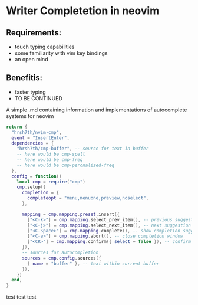 # Writer Completetion in neovim
## Requirements:
- touch typing capabilities
- some familiarity with vim key bindings
- an open mind
## Benefitis:
- faster typing
- TO BE CONTINUED




A simple .md containing information and implementations of autocomplete systems for neovim
``` lua
return {
  "hrsh7th/nvim-cmp",
  event = "InsertEnter",
  dependencies = {
    "hrsh7th/cmp-buffer", -- source for text in buffer
	-- here would be cmp-spell
	-- here would be cmp-freq
	-- here would be cmp-peronalized-freq
  },
  config = function()
    local cmp = require("cmp")
    cmp.setup({
      completion = {
        completeopt = "menu,menuone,preview,noselect",
      },

      mapping = cmp.mapping.preset.insert({
        ["<C-k>"] = cmp.mapping.select_prev_item(), -- previous suggestion
        ["<C-j>"] = cmp.mapping.select_next_item(), -- next suggestion
        ["<C-Space>"] = cmp.mapping.complete(), -- show completion suggestions,
        ["<C-e>"] = cmp.mapping.abort(), -- close completion window
        ["<CR>"] = cmp.mapping.confirm({ select = false }), -- confirm with enter
      }),
      -- sources for autocompletion
      sources = cmp.config.sources({
        { name = "buffer" }, -- text within current buffer
      }),
    })
  end,
}
```
test test test
